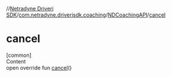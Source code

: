 //[Netradyne Driveri SDK](../../index.md)/[com.netradyne.driverisdk.coaching](../index.md)/[NDCoachingAPI](index.md)/[cancel](cancel.md)



# cancel  
[common]  
Content  
open override fun [cancel](cancel.md)()  




